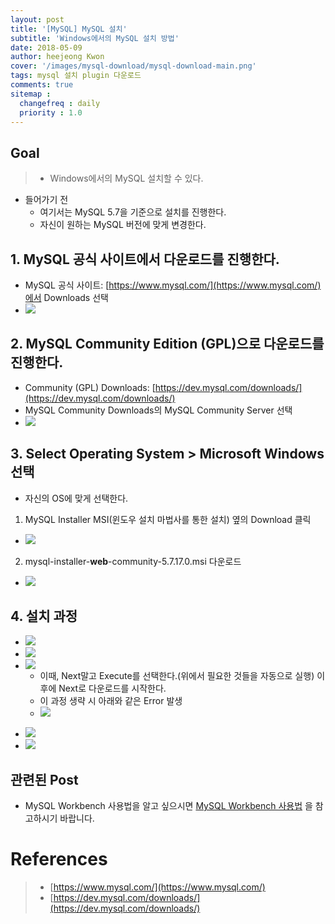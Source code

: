 ```yaml
---
layout: post
title: '[MySQL] MySQL 설치'
subtitle: 'Windows에서의 MySQL 설치 방법'
date: 2018-05-09
author: heejeong Kwon
cover: '/images/mysql-download/mysql-download-main.png'
tags: mysql 설치 plugin 다운로드
comments: true
sitemap :
  changefreq : daily
  priority : 1.0
---
```



## Goal
> - Windows에서의 MySQL 설치할 수 있다.


* 들어가기 전
  * 여기서는 MySQL 5.7을 기준으로 설치를 진행한다.
  * 자신이 원하는 MySQL 버전에 맞게 변경한다.


## 1. MySQL 공식 사이트에서 다운로드를 진행한다.
* MySQL 공식 사이트: [https://www.mysql.com/](https://www.mysql.com/)에서 Downloads 선택
* ![](/images/mysql-download/1.png)


## 2. MySQL Community Edition (GPL)으로 다운로드를 진행한다.
* Community (GPL) Downloads: [https://dev.mysql.com/downloads/](https://dev.mysql.com/downloads/)
* MySQL Community Downloads의 MySQL Community Server 선택
* ![](/images/mysql-download/2.png)


## 3. Select Operating System > Microsoft Windows 선택
* 자신의 OS에 맞게 선택한다.

1. MySQL Installer MSI(윈도우 설치 마법사를 통한 설치) 옆의 Download 클릭
  * ![](/images/mysql-download/3.png)
2. mysql-installer-**web**-community-5.7.17.0.msi 다운로드
  * ![](/images/mysql-download/4.png)


## 4. 설치 과정
* ![](/images/mysql-download/55.png)
* ![](/images/mysql-download/66.png)
* ![](/images/mysql-download/77.png)
  * 이때, Next말고 Execute를 선택한다.(위에서 필요한 것들을 자동으로 실행) 이 후에 Next로 다운로드를 시작한다.
  * 이 과정 생략 시 아래와 같은 Error 발생
  * ![](/images/mysql-download/mysql-download-error.png)
<!-- * ![](/images/mysql-download/mysql-download-confirm.png) -->
* ![](/images/mysql-download/88.png)
* ![](/images/mysql-download/99.png)


## 관련된 Post
* MySQL Workbench 사용법을 알고 싶으시면 [MySQL Workbench 사용법](https://gmlwjd9405.github.io/2018/05/09/mysql-workbench-guide.html) 을 참고하시기 바랍니다.


# References
> - [https://www.mysql.com/](https://www.mysql.com/)
> - [https://dev.mysql.com/downloads/](https://dev.mysql.com/downloads/)
